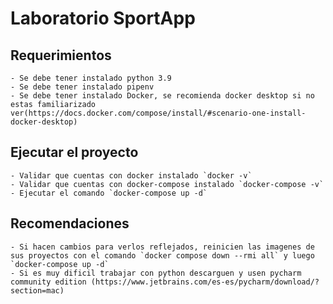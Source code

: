 # Laboratorio SportApp

## Requerimientos
    - Se debe tener instalado python 3.9
    - Se debe tener instalado pipenv
    - Se debe tener instalado Docker, se recomienda docker desktop si no estas familiarizado ver(https://docs.docker.com/compose/install/#scenario-one-install-docker-desktop)

## Ejecutar el proyecto
    - Validar que cuentas con docker instalado `docker -v`
    - Validar que cuentas con docker-compose instalado `docker-compose -v`
    - Ejecutar el comando `docker-compose up -d`

## Recomendaciones
    - Si hacen cambios para verlos reflejados, reinicien las imagenes de sus proyectos con el comando `docker compose down --rmi all` y luego `docker-compose up -d`
    - Si es muy dificil trabajar con python descarguen y usen pycharm community edition (https://www.jetbrains.com/es-es/pycharm/download/?section=mac)
